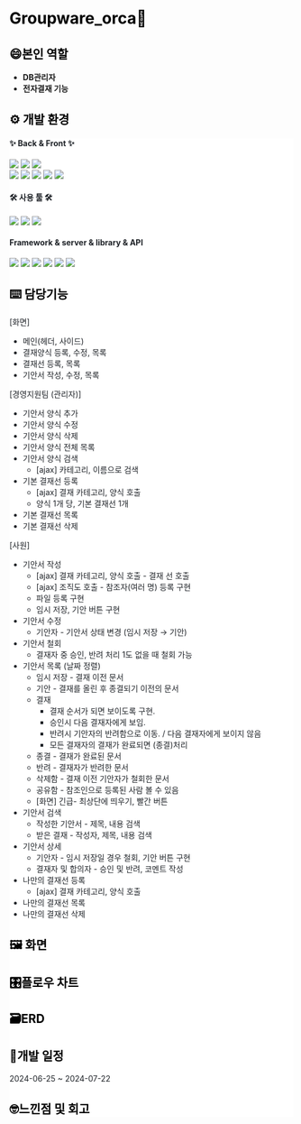<h1 style="color: #000000;"><b>Groupware_orca🐋</b></h1>

<h2 style="color: #000000; text-align: start;" data-ke-size="size26"><b>😄본인 역할</b></h2>
<ul style="list-style-type: disc;" data-ke-list-type="disc">
<li><b>DB관리자</b></li>
<li><b>전자결재 기능</b></li>
</ul>


<h2 style="color: #000000; text-align: start;" data-ke-size="size26"><b>⚙️ 개발 환경</b></h2>
<div style="background-color: #ffffff; color: #1f2328; text-align: start;">
<h4>✨ Back & Front ✨</h4>
<div style="white-space: nowrap;">
    <img src='https://img.shields.io/badge/Java-ED8B00?style=for-the-badge&logo=openjdk&logoColor=white'>
    <img src='https://img.shields.io/badge/jQuery-0769AD?style=for-the-badge&logo=jquery&logoColor=white'>
    <img src='https://img.shields.io/badge/Spring-6DB33F?style=for-the-badge&logo=spring&logoColor=white'>
 <div style="white-space: nowrap;">
  <img src='https://img.shields.io/badge/JavaScript-F7DF1E?style=for-the-badge&logo=JavaScript&logoColor=white'>
  <img src='https://img.shields.io/badge/HTML5-E34F26?style=for-the-badge&logo=html5&logoColor=white'>
  <img src='https://img.shields.io/badge/CSS3-1572B6?style=for-the-badge&logo=css3&logoColor=white'>
    <img src='https://img.shields.io/badge/Oracle-F80000?style=for-the-badge&logo=Oracle&logoColor=white'>
      <img src='https://img.shields.io/badge/MyBatis-000000?style=for-the-badge&logo=MyBatis&logoColor=white'>
</div>

<h4>🛠 사용 툴 🛠</h4>
<div style="white-space: nowrap;">
  <img src='https://img.shields.io/badge/intellij_Idea-2C2255?style=for-the-badge&logo=intellij-Idea&logoColor=white'>
  <img src='https://img.shields.io/badge/GitHub-100000?style=for-the-badge&logo=github&logoColor=white'>
    <img src='https://img.shields.io/badge/Notion-000000?style=for-the-badge&logo=notion&logoColor=white'>
</div>

<h4>Framework & server & library & API</h4>
<div style="white-space: nowrap;">
  <img src='https://img.shields.io/badge/Apache_Tomcat-F8DC75?style=for-the-badge&logo=Apache-Tomcat&logoColor=white'>
  <img src='https://img.shields.io/badge/springboot-6DB33F?style=for-the-badge&logo=spring&logoColor=white'>
  <img src='https://img.shields.io/badge/Spring_Security-6DB33F?style=for-the-badge&logo=Spring-Security&logoColor=white'>
  <img src='https://img.shields.io/badge/Amazon_S3-569A31?style=for-the-badge&logo=Amazon-S3&logoColor=white'>
      <img src='https://img.shields.io/badge/Summer_Note-23cafc?style=for-the-badge'>
      <img src='https://img.shields.io/badge/JS_Tree-deff3b?style=for-the-badge'>
</div>



<h2 style="color: #000000; text-align: start;" data-ke-size="size26"><b>⌨️ 담당기능</b><b></b></h2>

[화면]
 - 메인(헤더, 사이드)
 - 결재양식 등록, 수정, 목록
 - 결재선 등록, 목록
 - 기안서 작성, 수정, 목록

[경영지원팀 (관리자)]
- 기안서 양식 추가
- 기안서 양식 수정
- 기안서 양식 삭제
- 기안서 양식 전체 목록
- 기안서 양식 검색
    - [ajax] 카테고리, 이름으로 검색
- 기본 결재선 등록
    - [ajax] 결재 카테고리, 양식 호출
    - 양식 1개 당, 기본 결재선 1개
- 기본 결재선 목록
- 기본 결재선 삭제
  
[사원]
- 기안서 작성
    - [ajax] 결재 카테고리, 양식 호출 - 결재 선 호출
    - [ajax] 조직도 호출 - 참조자(여러 명) 등록 구현
    - 파일 등록 구현
    - 임시 저장, 기안 버튼 구현
- 기안서 수정
    - 기안자 - 기안서 상태 변경 (임시 저장 → 기안) 
- 기안서 철회
    - 결재자 중 승인, 반려 처리 1도 없을 때 철회 가능 
- 기안서 목록 (날짜 정렬)
    - 임시 저장 - 결재 이전 문서
    - 기안 - 결재를 올린 후 종결되기 이전의 문서
    - 결재
        - 결재 순서가 되면 보이도록 구현.
        - 승인시 다음 결재자에게 보임.
        - 반려시 기안자의 반려함으로 이동. / 다음 결재자에게 보이지 않음
        - 모든 결재자의 결재가 완료되면 (종결)처리
    - 종결 - 결재가 완료된 문서
    - 반려 - 결재자가 반려한 문서
    - 삭제함 - 결재 이전 기안자가 철회한 문서
    - 공유함 - 참조인으로 등록된 사람 볼 수 있음
    - [화면] 긴급- 최상단에 띄우기, 빨간 버튼
- 기안서 검색
    - 작성한 기안서 - 제목, 내용 검색
    - 받은 결재 - 작성자, 제목, 내용 검색
- 기안서 상세
    - 기안자 - 임시 저장일 경우 철회, 기안 버튼 구현
    - 결재자 및 합의자 - 승인 및 반려, 코멘트 작성
- 나만의 결재선 등록
    - [ajax] 결재 카테고리, 양식 호출
- 나만의 결재선 목록
- 나만의 결재선 삭제



<h2 style="color: #000000; text-align: start;" data-ke-size="size26"><b>🖼️ 화면</b><b></b></h2>

<h2 style="color: #000000; text-align: start;" data-ke-size="size26">🎛️플로우 차트</h2>

<h2 style="color: #000000; text-align: start;" data-ke-size="size26"><b>🗃️ERD</b></h2>

<h2 style="color: #000000; text-align: start;" data-ke-size="size26"><b>📅개발 일정</b></h2>
2024-06-25 ~ 2024-07-22

<h2 style="color: #000000; text-align: start;" data-ke-size="size26"><b>🤓느낀점 및 회고</b></h2>
 
